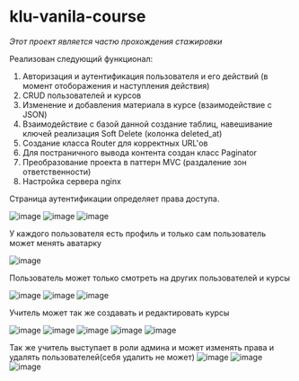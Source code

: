 # klu-vanila-course
*Этот проект является частю прохождения стажировки*

Реализован следующий функционал:
1. Авторизация и аутентификация пользователя и его действий (в момент отоборажения и наступления действия)
2. CRUD пользователей и курсов
3. Изменение и добавления материала в курсе (взаимодействие с JSON)
4. Взаимодействие с базой данной создание таблиц, навешивание ключей реализация Soft Delete (колонка deleted_at)
5. Создание класса Router для корректных URL'ов
6. Для постраничного вывода контента создан класс Paginator
7. Преобразование проекта в паттерн MVC (раздаление зон ответственности)
8. Настройка сервера nginx

Страница аутентификации определяет права доступа.

![image](https://user-images.githubusercontent.com/81085234/232453529-f12a8f0d-ed39-42ac-8c2b-9b67fa72bb78.png)
![image](https://user-images.githubusercontent.com/81085234/232453635-1b4b0f95-7a7d-46ed-af28-e2630e67fda6.png)
![image](https://user-images.githubusercontent.com/81085234/232453658-e67c20c9-d94e-4b49-845f-76b6945b3131.png)

У каждого пользователя есть профиль и только сам пользователь может менять аватарку

![image](https://user-images.githubusercontent.com/81085234/232453733-d46d3fb5-34ac-47ba-974d-28895fbeed53.png)

Пользователь может только смотреть на других пользователей и курсы

![image](https://user-images.githubusercontent.com/81085234/232453983-edb24443-91b7-49f3-9b70-6709c02d88e4.png)
![image](https://user-images.githubusercontent.com/81085234/232454002-5fa487f5-7634-41ad-9cc4-a63d697a18c3.png)
![image](https://user-images.githubusercontent.com/81085234/232454114-17298ca0-9eba-451b-a4d9-3c682cf95ea5.png)

Учитель может так же создавать и редактировать курсы

![image](https://user-images.githubusercontent.com/81085234/232454244-0340b05b-6eae-4fc4-8a6d-a29180b9cbbc.png)
![image](https://user-images.githubusercontent.com/81085234/232454273-9355e286-4f40-4328-a994-331d4a9c2ff0.png)
![image](https://user-images.githubusercontent.com/81085234/232454286-22883d34-d760-4722-86ed-ea75cb00cc92.png)
![image](https://user-images.githubusercontent.com/81085234/232454300-f2fdc1a5-9380-4ac8-9eca-3804abfefd4b.png)
![image](https://user-images.githubusercontent.com/81085234/232454321-bf2effc9-2d6f-4e28-b4ff-a62d97c3cfb5.png)

Так же учитель выступает в роли админа и может изменять права и удалять пользователей(себя удалить не может)
![image](https://user-images.githubusercontent.com/81085234/232454574-d46141fb-8cfa-487d-ab6c-4139d49f50ee.png)
![image](https://user-images.githubusercontent.com/81085234/232454592-6dd10f6b-b5b4-44a8-bbef-60bc383ee5c0.png)
![image](https://user-images.githubusercontent.com/81085234/232454614-7a5a32ea-f6af-45fc-8788-713745a966cf.png)






